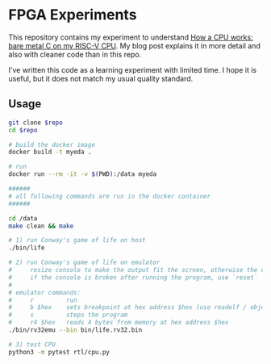 # FPGA Experiments

This repository contains my experiment to understand [How a CPU works: bare metal C on my RISC-V
CPU](https://florian.noeding.com/posts/risc-v-toy-cpu/cpu-from-scratch/). My blog post explains it
in more detail and also with cleaner code than in this repo.

I've written this code as a learning experiment with limited time. I hope it is useful, but it does
not match my usual quality standard.

## Usage

```sh
git clone $repo
cd $repo

# build the docker image
docker build -t myeda .

# run
docker run --rm -it -v $(PWD):/data myeda

######
# all following commands are run in the docker container
######

cd /data
make clean && make

# 1) run Conway's game of life on host
./bin/life

# 2) run Conway's game of life on emulator
#     resize console to make the output fit the screen, otherwise the output will look broken
#     if the console is broken after running the program, use `reset`
#
# emulator commands:
#     r         run
#     b $hex    sets breakpoint at hex address $hex (use readelf / objdump to figure out where to break)
#     s         steps the program
#     r4 $hex   reads 4 bytes from memory at hex address $hex
./bin/rv32emu --bin bin/life.rv32.bin

# 3) test CPU
python3 -m pytest rtl/cpu.py


```


